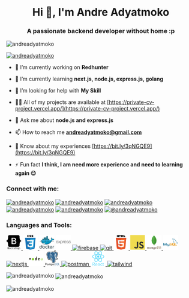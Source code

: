 <h1 align="center">Hi 👋, I'm Andre Adyatmoko</h1>
<h3 align="center">A passionate backend developer without home :p </h3>

<p align="left"> <img src="https://komarev.com/ghpvc/?username=andreadyatmoko&label=Profile%20views&color=0e75b6&style=flat" alt="andreadyatmoko" /> </p>

<p align="left"> <a href="https://github.com/ryo-ma/github-profile-trophy"><img src="https://github-profile-trophy.vercel.app/?username=andreadyatmoko" alt="andreadyatmoko" /></a> </p>

- 🔭 I’m currently working on **Redhunter**

- 🌱 I’m currently learning **next.js, node.js, express.js, golang**

- 🤝 I’m looking for help with **My Skill**

- 👨‍💻 All of my projects are available at [https://private-cv-project.vercel.app/](https://private-cv-project.vercel.app/)

- 💬 Ask me about **node.js and express.js**

- 📫 How to reach me **andreadyatmoko@gmail.com**

- 📄 Know about my experiences [https://bit.ly/3qNGQE9](https://bit.ly/3qNGQE9)

- ⚡ Fun fact **I think, I am need more experience and need to learning again 😉**

<h3 align="left">Connect with me:</h3>
<p align="left">
<a href="https://dev.to/andreadyatmoko" target="blank"><img align="center" src="https://raw.githubusercontent.com/rahuldkjain/github-profile-readme-generator/master/src/images/icons/Social/devto.svg" alt="andreadyatmoko" height="30" width="40" /></a>
<a href="https://linkedin.com/in/andreadyatmoko" target="blank"><img align="center" src="https://raw.githubusercontent.com/rahuldkjain/github-profile-readme-generator/master/src/images/icons/Social/linked-in-alt.svg" alt="andreadyatmoko" height="30" width="40" /></a>
<a href="https://fb.com/andreadyatmoko" target="blank"><img align="center" src="https://raw.githubusercontent.com/rahuldkjain/github-profile-readme-generator/master/src/images/icons/Social/facebook.svg" alt="andreadyatmoko" height="30" width="40" /></a>
<a href="https://instagram.com/andreadyatmoko" target="blank"><img align="center" src="https://raw.githubusercontent.com/rahuldkjain/github-profile-readme-generator/master/src/images/icons/Social/instagram.svg" alt="andreadyatmoko" height="30" width="40" /></a>
<a href="https://www.behance.net/andreadyatmoko" target="blank"><img align="center" src="https://raw.githubusercontent.com/rahuldkjain/github-profile-readme-generator/master/src/images/icons/Social/behance.svg" alt="andreadyatmoko" height="30" width="40" /></a>
<a href="https://medium.com/@andreadyatmoko" target="blank"><img align="center" src="https://raw.githubusercontent.com/rahuldkjain/github-profile-readme-generator/master/src/images/icons/Social/medium.svg" alt="@andreadyatmoko" height="30" width="40" /></a>
</p>

<h3 align="left">Languages and Tools:</h3>
<p align="left"> <a href="https://getbootstrap.com" target="_blank" rel="noreferrer"> <img src="https://raw.githubusercontent.com/devicons/devicon/master/icons/bootstrap/bootstrap-plain-wordmark.svg" alt="bootstrap" width="40" height="40"/> </a> <a href="https://www.w3schools.com/css/" target="_blank" rel="noreferrer"> <img src="https://raw.githubusercontent.com/devicons/devicon/master/icons/css3/css3-original-wordmark.svg" alt="css3" width="40" height="40"/> </a> <a href="https://www.docker.com/" target="_blank" rel="noreferrer"> <img src="https://raw.githubusercontent.com/devicons/devicon/master/icons/docker/docker-original-wordmark.svg" alt="docker" width="40" height="40"/> </a> <a href="https://expressjs.com" target="_blank" rel="noreferrer"> <img src="https://raw.githubusercontent.com/devicons/devicon/master/icons/express/express-original-wordmark.svg" alt="express" width="40" height="40"/> </a> <a href="https://firebase.google.com/" target="_blank" rel="noreferrer"> <img src="https://www.vectorlogo.zone/logos/firebase/firebase-icon.svg" alt="firebase" width="40" height="40"/> </a> <a href="https://git-scm.com/" target="_blank" rel="noreferrer"> <img src="https://www.vectorlogo.zone/logos/git-scm/git-scm-icon.svg" alt="git" width="40" height="40"/> </a> <a href="https://www.w3.org/html/" target="_blank" rel="noreferrer"> <img src="https://raw.githubusercontent.com/devicons/devicon/master/icons/html5/html5-original-wordmark.svg" alt="html5" width="40" height="40"/> </a> <a href="https://developer.mozilla.org/en-US/docs/Web/JavaScript" target="_blank" rel="noreferrer"> <img src="https://raw.githubusercontent.com/devicons/devicon/master/icons/javascript/javascript-original.svg" alt="javascript" width="40" height="40"/> </a> <a href="https://www.mongodb.com/" target="_blank" rel="noreferrer"> <img src="https://raw.githubusercontent.com/devicons/devicon/master/icons/mongodb/mongodb-original-wordmark.svg" alt="mongodb" width="40" height="40"/> </a> <a href="https://www.mysql.com/" target="_blank" rel="noreferrer"> <img src="https://raw.githubusercontent.com/devicons/devicon/master/icons/mysql/mysql-original-wordmark.svg" alt="mysql" width="40" height="40"/> </a> <a href="https://nextjs.org/" target="_blank" rel="noreferrer"> <img src="https://cdn.worldvectorlogo.com/logos/nextjs-2.svg" alt="nextjs" width="40" height="40"/> </a> <a href="https://nodejs.org" target="_blank" rel="noreferrer"> <img src="https://raw.githubusercontent.com/devicons/devicon/master/icons/nodejs/nodejs-original-wordmark.svg" alt="nodejs" width="40" height="40"/> </a> <a href="https://www.postgresql.org" target="_blank" rel="noreferrer"> <img src="https://raw.githubusercontent.com/devicons/devicon/master/icons/postgresql/postgresql-original-wordmark.svg" alt="postgresql" width="40" height="40"/> </a> <a href="https://postman.com" target="_blank" rel="noreferrer"> <img src="https://www.vectorlogo.zone/logos/getpostman/getpostman-icon.svg" alt="postman" width="40" height="40"/> </a> <a href="https://reactjs.org/" target="_blank" rel="noreferrer"> <img src="https://raw.githubusercontent.com/devicons/devicon/master/icons/react/react-original-wordmark.svg" alt="react" width="40" height="40"/> </a> <a href="https://tailwindcss.com/" target="_blank" rel="noreferrer"> <img src="https://www.vectorlogo.zone/logos/tailwindcss/tailwindcss-icon.svg" alt="tailwind" width="40" height="40"/> </a> </p>

<p><img align="left" src="https://github-readme-stats.vercel.app/api/top-langs?username=andreadyatmoko&show_icons=true&locale=en&layout=compact" alt="andreadyatmoko" /></p>

<p>&nbsp;<img align="center" src="https://github-readme-stats.vercel.app/api?username=andreadyatmoko&show_icons=true&locale=en" alt="andreadyatmoko" /></p>

<p><img align="center" src="https://github-readme-streak-stats.herokuapp.com/?user=andreadyatmoko&" alt="andreadyatmoko" /></p>
